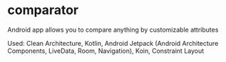 # comparator
Android app allows you to compare anything by customizable attributes

Used: Clean Architecture, Kotlin, Android Jetpack (Android Architecture Components, LiveData, Room, Navigation), Koin, Constraint Layout
